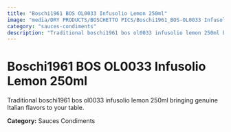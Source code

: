 ```yaml
---
title: "Boschi1961 BOS OL0033 Infusolio Lemon 250ml"
image: "media/DRY PRODUCTS/BOSCHETTO PICS/Boschi1961_BOS-OL0033 Infusolio Lemon 250ml.png"
category: "sauces-condiments"
description: "Traditional boschi1961 bos ol0033 infusolio lemon 250ml bringing genuine Italian flavors to your table."
---
```


# Boschi1961 BOS OL0033 Infusolio Lemon 250ml

Traditional boschi1961 bos ol0033 infusolio lemon 250ml bringing genuine Italian flavors to your table.

**Category:** Sauces Condiments
